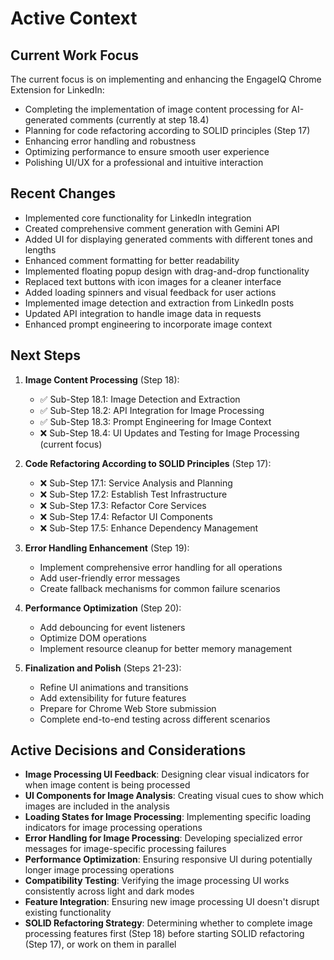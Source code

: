 # Active Context

## Current Work Focus
The current focus is on implementing and enhancing the EngageIQ Chrome Extension for LinkedIn:
- Completing the implementation of image content processing for AI-generated comments (currently at step 18.4)
- Planning for code refactoring according to SOLID principles (Step 17)
- Enhancing error handling and robustness
- Optimizing performance to ensure smooth user experience
- Polishing UI/UX for a professional and intuitive interaction

## Recent Changes
- Implemented core functionality for LinkedIn integration
- Created comprehensive comment generation with Gemini API
- Added UI for displaying generated comments with different tones and lengths
- Enhanced comment formatting for better readability
- Implemented floating popup design with drag-and-drop functionality
- Replaced text buttons with icon images for a cleaner interface
- Added loading spinners and visual feedback for user actions
- Implemented image detection and extraction from LinkedIn posts
- Updated API integration to handle image data in requests
- Enhanced prompt engineering to incorporate image context

## Next Steps
1. **Image Content Processing** (Step 18):
   - ✅ Sub-Step 18.1: Image Detection and Extraction
   - ✅ Sub-Step 18.2: API Integration for Image Processing
   - ✅ Sub-Step 18.3: Prompt Engineering for Image Context
   - ❌ Sub-Step 18.4: UI Updates and Testing for Image Processing (current focus)

2. **Code Refactoring According to SOLID Principles** (Step 17):
   - ❌ Sub-Step 17.1: Service Analysis and Planning
   - ❌ Sub-Step 17.2: Establish Test Infrastructure
   - ❌ Sub-Step 17.3: Refactor Core Services
   - ❌ Sub-Step 17.4: Refactor UI Components
   - ❌ Sub-Step 17.5: Enhance Dependency Management
   
3. **Error Handling Enhancement** (Step 19):
   - Implement comprehensive error handling for all operations
   - Add user-friendly error messages
   - Create fallback mechanisms for common failure scenarios

4. **Performance Optimization** (Step 20):
   - Add debouncing for event listeners
   - Optimize DOM operations
   - Implement resource cleanup for better memory management

5. **Finalization and Polish** (Steps 21-23):
   - Refine UI animations and transitions
   - Add extensibility for future features
   - Prepare for Chrome Web Store submission
   - Complete end-to-end testing across different scenarios

## Active Decisions and Considerations
- **Image Processing UI Feedback**: Designing clear visual indicators for when image content is being processed
- **UI Components for Image Analysis**: Creating visual cues to show which images are included in the analysis
- **Loading States for Image Processing**: Implementing specific loading indicators for image processing operations
- **Error Handling for Image Processing**: Developing specialized error messages for image-specific processing failures
- **Performance Optimization**: Ensuring responsive UI during potentially longer image processing operations
- **Compatibility Testing**: Verifying the image processing UI works consistently across light and dark modes
- **Feature Integration**: Ensuring new image processing UI doesn't disrupt existing functionality
- **SOLID Refactoring Strategy**: Determining whether to complete image processing features first (Step 18) before starting SOLID refactoring (Step 17), or work on them in parallel
